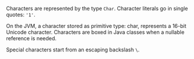 Characters are represented by the type `Char`. Character literals go in single quotes: `'1'`.

On the JVM, a character stored as primitive type: char, represents a 16-bit Unicode character. Characters are boxed in Java classes when a nullable reference is needed.

Special characters start from an escaping backslash `\`.